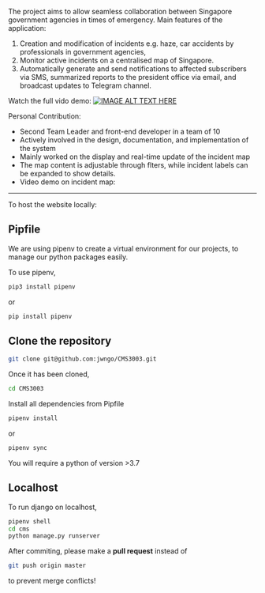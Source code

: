 The project aims to allow seamless collaboration between Singapore government agencies in times of emergency. 
Main features of the application:
1) Creation and modification of incidents e.g. haze, car accidents by professionals in government agencies, 
2) Monitor active incidents on a centralised map of Singapore. 
3) Automatically generate and send notifications to affected subscribers via SMS, summarized reports to the president office via email, and broadcast updates to Telegram channel. 

Watch the full vido demo:
[![IMAGE ALT TEXT HERE](https://img.youtube.com/vi/BDBIkziQnvc/0.jpg)](https://www.youtube.com/watch?v=BDBIkziQnvc)

Personal Contribution:  
- Second Team Leader and front-end developer in a team of 10 
- Actively involved in the design, documentation, and implementation of the system
- Mainly worked on the display and real-time update of the incident map
- The map content is adjustable through flters, while incident labels can be expanded to show details.
- Video demo on incident map:  

---------------------------------------------------
To host the website locally:
## Pipfile 
We are using pipenv to create a virtual environment for our projects, to manage our python packages easily. 

To use pipenv, 

```bash
pip3 install pipenv
```
or 
```bash
pip install pipenv
```
 
## Clone the repository

```bash
git clone git@github.com:jwngo/CMS3003.git
```

Once it has been cloned, 
```bash 
cd CMS3003
```
Install all dependencies from Pipfile
```bash
pipenv install 
``` 
or 
```bash
pipenv sync
``` 
You will require a python of version >3.7

## Localhost

To run django on localhost, 

```bash
pipenv shell
cd cms
python manage.py runserver
``` 

After commiting, please make a **pull request** instead of 
```bash 
git push origin master
``` 
to prevent merge conflicts! 
